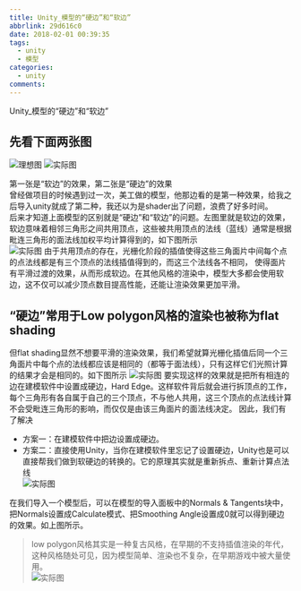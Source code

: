 ```yaml
---
title: Unity_模型的“硬边”和“软边”
abbrlink: 29d616c0
date: 2018-02-01 00:39:35
tags: 
  - unity
  - 模型
categories:
  - unity
comments:
---
```


Unity_模型的“硬边”和“软边”
<!-- more -->
## 先看下面两张图  

![理想图](http://p3goxj4ar.bkt.clouddn.com/static/images/SoftOrHardSide/理想.PNG)
![实际图](http://p3goxj4ar.bkt.clouddn.com/static/images/SoftOrHardSide/硬边.PNG)

第一张是“软边”的效果，第二张是“硬边”的效果  
曾经做项目的时候遇到过一次，美工做的模型，他那边看的是第一种效果，给我之后导入unity就成了第二种，我还以为是shader出了问题，浪费了好多时间。  
后来才知道上面模型的区别就是“硬边”和“软边”的问题。左图里就是软边的效果，软边意味着相邻三角形之间共用顶点，这些被共用顶点的法线（蓝线）通常是根据毗连三角形的面法线加权平均计算得到的，如下图所示  
![实际图](http://write.epubit.com.cn/api/storage/getbykey/screenshow?key=1606e21281ef83383dd7)
由于共用顶点的存在，光栅化阶段的插值使得这些三角面片中间每个点的点法线都是有三个顶点的法线插值得到的，而这三个法线各不相同， 使得面片有平滑过渡的效果，从而形成软边。在其他风格的渲染中，模型大多都会使用软边，这不仅可以减少顶点数目提高性能，还能让渲染效果更加平滑。

## “硬边”常用于Low polygon风格的渲染也被称为flat shading

但flat shading显然不想要平滑的渲染效果，我们希望就算光栅化插值后同一个三角面片中每个点的法线都应该是相同的（都等于面法线），只有这样它们光照计算的结果才会是相同的。如下图所示
![实际图](http://write.epubit.com.cn/api/storage/getbykey/screenshow?key=160627e358dad443a44e)
要实现这样的效果就是把所有相连的边在建模软件中设置成硬边，Hard Edge。这样软件背后就会进行拆顶点的工作，每个三角形有各自属于自己的三个顶点，不与他人共用，这三个顶点的点法线计算不会受毗连三角形的影响，而仅仅是由该三角面片的面法线决定。 因此，我们有了解决
* 方案一：在建模软件中把边设置成硬边。
* 方案二：直接使用Unity，当你在建模软件里忘记了设置硬边，Unity也是可以直接帮我们做到软硬边的转换的。它的原理其实就是重新拆点、重新计算点法线  
![实际图](http://write.epubit.com.cn/api/storage/getbykey/screenshow?key=1606cadad098e4f4c83b)  

在我们导入一个模型后，可以在模型的导入面板中的Normals & Tangents块中，把Normals设置成Calculate模式、把Smoothing Angle设置成0就可以得到硬边的效果。如上图所示。
>low polygon风格其实是一种复古风格，在早期的不支持插值渲染的年代，这种风格随处可见，因为模型简单、渲染也不复杂，在早期游戏中被大量使用。  
![实际图](http://write.epubit.com.cn/api/storage/getbykey/screenshow?key=1606ac765d506d4b38d5) 